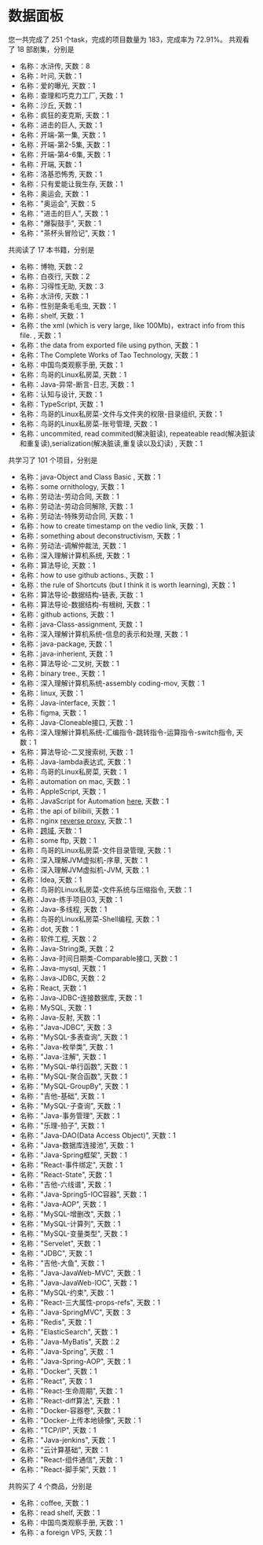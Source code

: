 # 数据面板
您一共完成了 251 个task，完成的项目数量为 183，完成率为 72.91%。
共观看了 18 部剧集，分别是
- 名称：水浒传, 天数：8
- 名称：叶问, 天数：1
- 名称：爱的曝光, 天数：1
- 名称：查理和巧克力工厂, 天数：1
- 名称：沙丘, 天数：1
- 名称：疯狂的麦克斯, 天数：1
- 名称：进击的巨人, 天数：1
- 名称：开端-第一集, 天数：1
- 名称：开端-第2-5集, 天数：1
- 名称：开端-第4-6集, 天数：1
- 名称：开端, 天数：1
- 名称：洛基恐怖秀, 天数：1
- 名称：只有爱能让我生存, 天数：1
- 名称：奥运会, 天数：1
- 名称："奥运会", 天数：5
- 名称："进击的巨人", 天数：1
- 名称："爆裂鼓手", 天数：1
- 名称："茶杯头冒险记", 天数：1


共阅读了 17 本书籍，分别是
- 名称：博物, 天数：2
- 名称：白夜行, 天数：2
- 名称：习得性无助, 天数：3
- 名称：水浒传, 天数：1
- 名称：性别是条毛毛虫, 天数：1
- 名称：shelf, 天数：1
- 名称：the xml (which is very large, like 100Mb)，extract info from this file. , 天数：1
- 名称：the data from exported file using python, 天数：1
- 名称：The Complete Works of Tao Technology, 天数：1
- 名称：中国鸟类观察手册, 天数：1
- 名称：鸟哥的Linux私房菜, 天数：1
- 名称：Java-异常-断言-日志, 天数：1
- 名称：认知与设计, 天数：1
- 名称：TypeScript, 天数：1
- 名称：鸟哥的Linux私房菜-文件与文件夹的权限-目录组织, 天数：1
- 名称：鸟哥的Linux私房菜-账号管理, 天数：1
- 名称：uncommited, read commited(解决脏读), repeateable read(解决脏读和重复读),serialization(解决脏读,重复读以及幻读) , 天数：1


共学习了 101 个项目，分别是
- 名称：java-Object and Class Basic , 天数：1
- 名称：some ornithology, 天数：1
- 名称：劳动法-劳动合同, 天数：1
- 名称：劳动法-劳动合同解除, 天数：1
- 名称：劳动法-特殊劳动合同, 天数：1
- 名称：how to create timestamp on the vedio link, 天数：1
- 名称：something about deconstructivism, 天数：1
- 名称：劳动法-调解仲裁法, 天数：1
- 名称：深入理解计算机系统, 天数：1
- 名称：算法导论, 天数：1
- 名称：how to use github actions., 天数：1
- 名称：the rule of Shortcuts (but I think it is worth learning), 天数：1
- 名称：算法导论-数据结构-链表, 天数：1
- 名称：算法导论-数据结构-有根树, 天数：1
- 名称：github actions, 天数：1
- 名称：java-Class-assignment, 天数：1
- 名称：深入理解计算机系统-信息的表示和处理, 天数：1
- 名称：java-package, 天数：1
- 名称：java-inherient, 天数：1
- 名称：算法导论-二叉树, 天数：1
- 名称：binary tree., 天数：1
- 名称：深入理解计算机系统-assembly coding-mov, 天数：1
- 名称：linux, 天数：1
- 名称：Java-interface, 天数：1
- 名称：figma, 天数：1
- 名称：Java-Cloneable接口, 天数：1
- 名称：深入理解计算机系统-汇编指令-跳转指令-运算指令-switch指令, 天数：1
- 名称：算法导论-二叉搜索树, 天数：1
- 名称：Java-lambda表达式, 天数：1
- 名称：鸟哥的Linux私房菜, 天数：1
- 名称：automation on mac, 天数：1
- 名称：AppleScript, 天数：1
- 名称：JavaScript for Automation [here](https://github.com/JXA-Cookbook/JXA-Cookbook/wiki), 天数：1
- 名称：the api of bilibili, 天数：1
- 名称：nginx [reverse proxy](https://www.5yun.org/21004.html), 天数：1
- 名称：[跨域](https://segmentfault.com/a/1190000022398875), 天数：1
- 名称：some ftp, 天数：1
- 名称：鸟哥的Linux私房菜-文件目录管理, 天数：1
- 名称：深入理解JVM虚拟机-序章, 天数：1
- 名称：深入理解JVM虚拟机-JVM, 天数：1
- 名称：Idea, 天数：1
- 名称：鸟哥的Linux私房菜-文件系统与压缩指令, 天数：1
- 名称：Java-练手项目03, 天数：1
- 名称：Java-多线程, 天数：1
- 名称：鸟哥的Linux私房菜-Shell编程, 天数：1
- 名称：dot, 天数：1
- 名称：软件工程, 天数：2
- 名称：Java-String类, 天数：2
- 名称：Java-时间日期类-Comparable接口, 天数：1
- 名称：Java-mysql, 天数：1
- 名称：Java-JDBC, 天数：2
- 名称：React, 天数：1
- 名称：Java-JDBC-连接数据库, 天数：1
- 名称：MySQL, 天数：1
- 名称：Java-反射, 天数：1
- 名称："Java-JDBC", 天数：3
- 名称："MySQL-多表查询", 天数：1
- 名称："Java-枚举类", 天数：1
- 名称："Java-注解", 天数：1
- 名称："MySQL-单行函数", 天数：1
- 名称："MySQL-聚合函数", 天数：1
- 名称："MySQL-GroupBy", 天数：1
- 名称："吉他-基础", 天数：1
- 名称："MySQL-子查询", 天数：1
- 名称："Java-事务管理", 天数：1
- 名称："乐理-拍子", 天数：1
- 名称："Java-DAO(Data Access Object)", 天数：1
- 名称："Java-数据库连接池", 天数：1
- 名称："Java-Spring框架", 天数：1
- 名称："React-事件绑定", 天数：1
- 名称："React-State", 天数：1
- 名称："吉他-六线谱", 天数：1
- 名称："Java-Spring5-IOC容器", 天数：1
- 名称："Java-AOP", 天数：1
- 名称："MySQL-增删改", 天数：1
- 名称："MySQL-计算列", 天数：1
- 名称："MySQL-变量类型", 天数：1
- 名称："Servelet", 天数：1
- 名称："JDBC", 天数：1
- 名称："吉他-大鱼", 天数：1
- 名称："Java-JavaWeb-MVC", 天数：1
- 名称："Java-JavaWeb-IOC", 天数：1
- 名称："MySQL-约束", 天数：1
- 名称："React-三大属性-props-refs", 天数：1
- 名称："Java-SpringMVC", 天数：3
- 名称："Redis", 天数：1
- 名称："ElasticSearch", 天数：1
- 名称："Java-MyBatis", 天数：2
- 名称："Java-Spring", 天数：1
- 名称："Java-Spring-AOP", 天数：1
- 名称："Docker", 天数：1
- 名称："React", 天数：1
- 名称："React-生命周期", 天数：1
- 名称："React-diff算法", 天数：1
- 名称："Docker-容器卷", 天数：1
- 名称："Docker-上传本地镜像", 天数：1
- 名称："TCP/IP", 天数：1
- 名称："Java-jenkins", 天数：1
- 名称："云计算基础", 天数：1
- 名称："React-组件通信", 天数：1
- 名称："React-脚手架", 天数：1


共购买了 4 个商品，分别是
- 名称：coffee, 天数：1
- 名称：read shelf, 天数：1
- 名称：中国鸟类观察手册, 天数：1
- 名称：a foreign VPS, 天数：1
